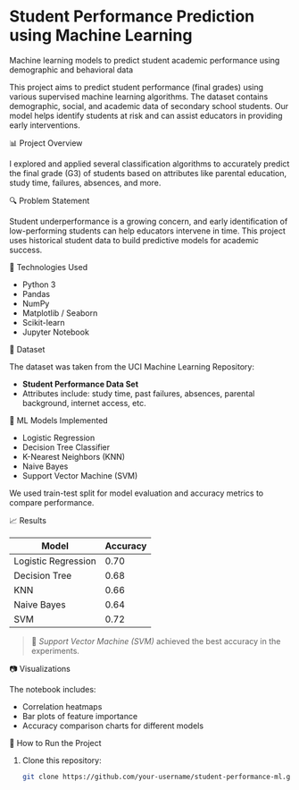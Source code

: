 # Student Performance Prediction using Machine Learning
Machine learning models to predict student academic performance using demographic and behavioral data

This project aims to predict student performance (final grades) using various supervised machine learning algorithms. The dataset contains demographic, social, and academic data of secondary school students. Our model helps identify students at risk and can assist educators in providing early interventions.

📊 Project Overview

I explored and applied several classification algorithms to accurately predict the final grade (G3) of students based on attributes like parental education, study time, failures, absences, and more.

🔍 Problem Statement

Student underperformance is a growing concern, and early identification of low-performing students can help educators intervene in time. This project uses historical student data to build predictive models for academic success.

🧰 Technologies Used

- Python 3  
- Pandas  
- NumPy  
- Matplotlib / Seaborn  
- Scikit-learn  
- Jupyter Notebook

📁 Dataset

The dataset was taken from the UCI Machine Learning Repository:

- **Student Performance Data Set**
- Attributes include: study time, past failures, absences, parental background, internet access, etc.

🧪 ML Models Implemented

- Logistic Regression  
- Decision Tree Classifier  
- K-Nearest Neighbors (KNN)  
- Naive Bayes  
- Support Vector Machine (SVM)

We used train-test split for model evaluation and accuracy metrics to compare performance.

📈 Results

| Model                | Accuracy |
|---------------------|----------|
| Logistic Regression | 0.70     |
| Decision Tree       | 0.68     |
| KNN                 | 0.66     |
| Naive Bayes         | 0.64     |
| SVM                 | 0.72     |

> 📌 *Support Vector Machine (SVM)* achieved the best accuracy in the experiments.



📷 Visualizations

The notebook includes:
- Correlation heatmaps  
- Bar plots of feature importance  
- Accuracy comparison charts for different models



📝 How to Run the Project

1. Clone this repository:
   ```bash
   git clone https://github.com/your-username/student-performance-ml.git

